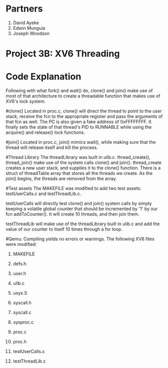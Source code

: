 # Partners
1. David Ayeke
2. Edwin Munguia
3. Joseph Woodson

# Project 3B: XV6 Threading

# Code Explanation
Following with what fork() and wait() do, clone() and join() make use of most of that
architecture to create a threadable function that makes use of XV6's lock system.

#clone()
Located in proc.c, clone() will direct the thread to point to the user stack, receive the fcn
to the appropriate register and pass the arguments of that fcn as well. The PC is also given a
fake address of 0xFFFFFFFF. It finally sets the state of that thread's PID to RUNNABLE while
using the acquire() and release() lock functions.

#join()
Located in proc.c, join() mimics wait(), while making sure that the thread will release itself
and kill the process.

#Thread Library
The threadLibrary was built in ulib.c. thread_create(), thread_join() make use of the system calls clone()
and join(). thread_create creates a new user stack, and supplies it to the clone() function. There is a
struct of threadTable array that stores all the threads we create. As the join() begins, the threads are removed
from the array.

#Test assets
The MAKEFILE was modified to add two test assets: testUserCalls.c and testThreadLib.c.

testUserCalls will directly test clone() and join() system calls by simply keeping a volatile global
counter that should be incremented by '1' by our fcn addToCounter(). It will create 10 threads, and then
join them.

testThreadLib will make use of the threadLibrary built in ulib.c and add the value of our counter to itself
10 times through a for loop.

#Qemu: Compiling yields no errors or warnings. The following XV6 files were modified:
1. MAKEFILE
2. defs.h
3. user.h
4. ulib.c
5. usys.S
6. syscall.h
7. syscall.c
8. sysproc.c
9. proc.c
10. proc.h

11. testUserCalls.c
12. testThreadLib.c

